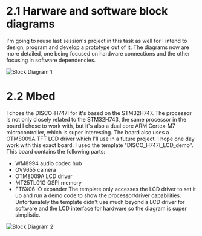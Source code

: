 # 2.1 Harware and software block diagrams

I'm going to reuse last session's project in this task as well for I intend to design, program and develop a prototype out of it. The diagrams now are more detailed, one being focused on hardware connections and the other focusing in software dependencies.

![Block Diagram 1](https://i.imgur.com/TjlFCZl.png)

# 2.2 Mbed

I chose the DISCO-H747I for it's based on the STM32H747. The processor is not only closely related to the STM32H743, the same processor in the board I chose to work with, but it's also a dual core ARM Cortex-M7 microcontroller, which is super interesting. The board also uses a OTM8009A TFT LCD driver which I'll use in a future project. I hope one day work with this exact board. I used the template "DISCO_H747I_LCD_demo". This board contains the following parts:
- WM8994 audio codec hub
- OV9655 camera
- OTM8009A LCD driver
- MT25TL01G QSPI memory
- FT6X06 IO expander
The template only accesses the LCD driver to set it up and run a demo code to show the processor/driver capabilities. Unfortunately the template didn't use much beyond a LCD driver for software and the LCD interface for hardware so the diagram is super simplistic.

![Block Diagram 2](https://i.imgur.com/lvPPWoI.png)
